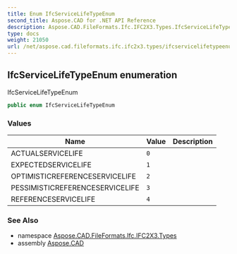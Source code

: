 ```yaml
---
title: Enum IfcServiceLifeTypeEnum
second_title: Aspose.CAD for .NET API Reference
description: Aspose.CAD.FileFormats.Ifc.IFC2X3.Types.IfcServiceLifeTypeEnum enum. IfcServiceLifeTypeEnum
type: docs
weight: 21050
url: /net/aspose.cad.fileformats.ifc.ifc2x3.types/ifcservicelifetypeenum/
---
```

## IfcServiceLifeTypeEnum enumeration

IfcServiceLifeTypeEnum

```csharp
public enum IfcServiceLifeTypeEnum
```

### Values

| Name | Value | Description |
| --- | --- | --- |
| ACTUALSERVICELIFE | `0` |  |
| EXPECTEDSERVICELIFE | `1` |  |
| OPTIMISTICREFERENCESERVICELIFE | `2` |  |
| PESSIMISTICREFERENCESERVICELIFE | `3` |  |
| REFERENCESERVICELIFE | `4` |  |

### See Also

* namespace [Aspose.CAD.FileFormats.Ifc.IFC2X3.Types](../../aspose.cad.fileformats.ifc.ifc2x3.types/)
* assembly [Aspose.CAD](../../)


